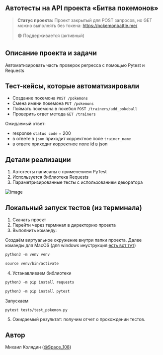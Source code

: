 <h2>Автотесты на API проекта «Битва покемонов»</h2>

> **Статус проекта:**
> Проект закрытый для POST запросов, но GET можно выполнять без токена: https://pokemonbattle.me/
> 
> 🟢 Поддерживается (активный) 

## Описание проекта и задачи
Автоматизировать часть проверок регресса с помощью Pytest и Requests

## Тест-кейсы, которые автоматизировали
* Создание покемона `POST /pokemons`
* Смена имени покемона `PUT /pokemons`
* Поймать покемона в покебол `POST /trainers/add_pokeball`
* Проверить ответ метода `GET /trainers`

Ожидаемый ответ: 
* response `status code` = 200
* в ответе в `json` приходит корректное поле `trainer_name`
* в ответе приходит корректное поле id в json

## Детали реализации

1. Автотесты написаны с применением PyTest
2. Используется библиотека Requests
3. Параметризированные тесты с использованием декоратора

![image](https://raw.githubusercontent.com/German-D/Python-Pytest-Requests/main/static/pytest-api.png)

## Локальный запуск тестов (из терминала)
1. Скачать проект
2. Перейти через терминал в директорию проекта
3. Выполнить команду:

Создаём виртуальное окружение внутри папки проекта.
Далее команды для MacOS (для windows инуструкция [есть вот тут](https://realpython.com/python-virtual-environments-a-primer/#create-it))

``` markdown
python3 -m venv venv
```

``` markdown
source venv/bin/activate
```

4. Устанавливаем библиотеки

``` markdown
python3 -m pip install requests
```

``` markdown
python3 -m pip install pytest
```

Запускаем
``` markdown
pytest tests/test_pokemon.py
```

5. Ожидаемый результат: получим отчет о прохождении тестов.


## Автор

Михаил Колядин ([@Space_108](https://t.me/Space_108))
